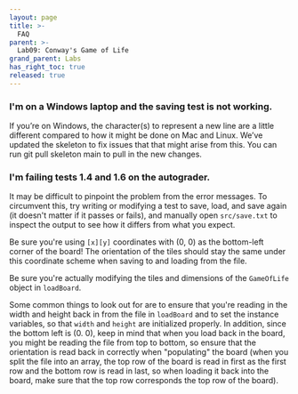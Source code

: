 ```yaml
---
layout: page
title: >-
  FAQ
parent: >-
  Lab09: Conway's Game of Life
grand_parent: Labs
has_right_toc: true
released: true
---
```


### I'm on a Windows laptop and the saving test is not working. 

If you’re on Windows, the character(s) to represent a new line are a little different compared 
to how it might be done on Mac and Linux. We’ve updated the skeleton to fix issues that that might 
arise from this. You can run git pull skeleton main to pull in the new changes.

### I'm failing tests 1.4 and 1.6 on the autograder. 

It may be difficult to pinpoint the problem from the error messages. To circumvent this, try writing or modifying a test to save, load, and save again (it doesn't matter if it passes or fails), and manually open `src/save.txt` to inspect the output to see how it differs from what you expect.

Be sure you're using `[x][y]` coordinates with (0, 0) as the bottom-left corner of the board! The orientation of the tiles should stay the same under this coordinate scheme when saving to and loading from the file.

Be sure you're actually modifying the tiles and dimensions of the `GameOfLife` object in `loadBoard`.

Some common things to look out for are to ensure that you're reading in the width and height back in from the 
file in `loadBoard` and to set the instance variables, so that `width` and `height` are initialized properly.
In addition, since the bottom left is (0. 0), keep in mind that when you load back in the board, 
you might be reading the file from top to bottom, so ensure that the orientation is read back in correctly 
when "populating" the board (when you split the file into an array, the top row of the board is read 
in first as the first row and the bottom row is read in last, so when loading it back into the board, 
make sure that the top row corresponds the top row of the board).
